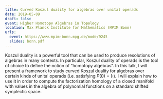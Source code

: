 ```yaml
---
title: Curved Koszul duality for algebras over unital operads
date: 2019-05-09
draft: false
event: Higher Homotopy Algebras in Topology
location: Max Planck Institute for Mathematics (MPIM Bonn)
urls:
  event: https://www.mpim-bonn.mpg.de/node/9245
  slides: bonn.pdf
---
```


Koszul duality is a powerful tool that can be used to produce resolutions of algebras in many contexts. In particular, Koszul duality of operads is the tool of choice to define the notion of “homotopy algebras”. In this talk, I will present a framework to study curved Koszul duality for algebras over certain kinds of unital operads (i.e. satisfying $P(0) = \Bbbk$). I will explain how to use it in order to compute the factorization homology of a closed manifold with values in the algebra of polynomial functions on a standard shifted symplectic space.
